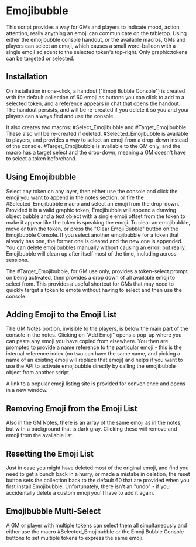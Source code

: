 # Emojibubble

This script provides a way for GMs and players to indicate mood, action, attention, really anything an emoji can communicate on the tabletop. Using either the emojibubble console handout, or the available macros, GMs and players can select an emoji, which causes a small word-balloon with a single emoji adjacent to the selected token's top-right. Only graphic:tokens can be targeted or selected.

## Installation

On installation in one-click, a handout ("Emoji Bubble Console") is created with the default collection of 60 emoji as buttons you can click to add to a selected token, and a reference appears in chat that opens the handout. The handout persists, and will be re-created if you delete it so you and your players can always find and use the console.

It also creates two macros: #Select_Emojibubble and #Target_Emojibubble. These also will be re-created if deleted. #Selected_Emojibubble is available to players, and provides a way to select an emoji from a drop-down instead of the console. #Target_Emojibubble is available to the GM only, and the macro has a target select and the drop-down, meaning a GM doesn't have to select a token beforehand. 

## Using Emojibubble

Select any token on any layer, then either use the console and click the emoji you want to append in the notes section, or fire the #Selected_Emojibubble macro and select an emoji from the drop-down. Provided it is a valid graphic token, Emojibubble will append a drawing object bubble and a text object with a single emoji offset from the token to make it appear like the token is speaking the emoji. To clear an emojibubble, move or turn the token, or press the "Clear Emoji Bubble" button on the Emojibubble Console. If you select another emojibubble for a token that already has one, the former one is cleared and the new one is appended. You can delete emojibubbles manually without causing an error; but really, Emojibubble will clean up after itself most of the time, including across sessions. 

The #Target_Emojibubble, for GM use only, provides a token-select prompt on being activated, then provides a drop down of all available emoji to select from. This provides a useful shortcut for GMs that may need to quickly target a token to emote without having to select and then use the console. 

## Adding Emoji to the Emoji List

The GM Notes portion, invisible to the players, is below the main part of the console in the notes. Clicking on "Add Emoji" opens a pop-up where you can paste any emoji you have copied from elsewhere. You then are prompted to provide a name reference to the particular emoji - this is the internal reference index (no two can have the same name, and picking a name of an existing emoji will replace that emoji) and helps if you want to use the API to activate emojibubble directly by calling the emojibubble object from another script. 

A link to a popular emoji listing site is provided for convenience and opens in a new window.

## Removing Emoji from the Emoji List

Also in the GM Notes, there is an array of the same emoji as in the notes, but with a background that is dark gray. Clicking these will remove and emoji from the available list.  

## Resetting the Emoji List

Just in case you might have deleted most of the original emoji, and find you need to get a bunch back in a hurry, or made a mistake in deletion, the reset button sets the collection back to the default 60 that are provided when you first install Emojibubble. Unfortunately, there isn't an "undo" - if you accidentally delete a custom emoji you'll have to add it again. 

## Emojibubble Multi-Select

A GM or player with multiple tokens can select them all simultaneously and either use the macro #Selected_Emojibubble or the Emoji Bubble Console buttons to set multiple tokens to express the same emoji. 
